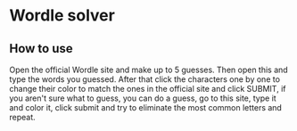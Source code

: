 # Wordle solver
## How to use
Open the official Wordle site and make up to 5 guesses.
Then open this and type the words you guessed. After that click the characters one by one to change their color to match the ones in the official site and click SUBMIT, if you aren't sure what to guess, you can do a guess, go to this site, type it and color it, click submit and try to eliminate the most common letters and repeat.

